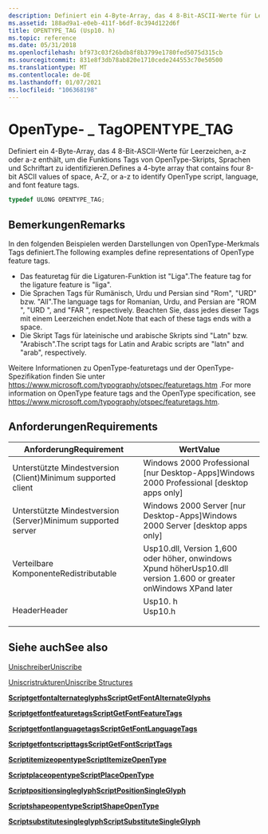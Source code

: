 ```yaml
---
description: Definiert ein 4-Byte-Array, das 4 8-Bit-ASCII-Werte für Leerzeichen, a-z oder a-z enthält, um die Funktions Tags von OpenType-Skripts, Sprachen und Schriftart zu identifizieren.
ms.assetid: 188ad9a1-e0eb-411f-b6df-8c394d122d6f
title: OPENTYPE_TAG (Usp10. h)
ms.topic: reference
ms.date: 05/31/2018
ms.openlocfilehash: bf973c03f26bdb8f8b3799e1780fed5075d315cb
ms.sourcegitcommit: 831e8f3db78ab820e1710cede244553c70e50500
ms.translationtype: MT
ms.contentlocale: de-DE
ms.lasthandoff: 01/07/2021
ms.locfileid: "106368198"
---
```

# <a name="opentype_tag"></a><span data-ttu-id="6e76e-103">OpenType- \_ Tag</span><span class="sxs-lookup"><span data-stu-id="6e76e-103">OPENTYPE\_TAG</span></span>

<span data-ttu-id="6e76e-104">Definiert ein 4-Byte-Array, das 4 8-Bit-ASCII-Werte für Leerzeichen, a-z oder a-z enthält, um die Funktions Tags von OpenType-Skripts, Sprachen und Schriftart zu identifizieren.</span><span class="sxs-lookup"><span data-stu-id="6e76e-104">Defines a 4-byte array that contains four 8-bit ASCII values of space, A-Z, or a-z to identify OpenType script, language, and font feature tags.</span></span>


```C++
typedef ULONG OPENTYPE_TAG;
```



## <a name="remarks"></a><span data-ttu-id="6e76e-105">Bemerkungen</span><span class="sxs-lookup"><span data-stu-id="6e76e-105">Remarks</span></span>

<span data-ttu-id="6e76e-106">In den folgenden Beispielen werden Darstellungen von OpenType-Merkmals Tags definiert.</span><span class="sxs-lookup"><span data-stu-id="6e76e-106">The following examples define representations of OpenType feature tags.</span></span>

-   <span data-ttu-id="6e76e-107">Das featuretag für die Ligaturen-Funktion ist "Liga".</span><span class="sxs-lookup"><span data-stu-id="6e76e-107">The feature tag for the ligature feature is "liga".</span></span>
-   <span data-ttu-id="6e76e-108">Die Sprachen Tags für Rumänisch, Urdu und Persian sind "Rom", "URD" bzw. "All".</span><span class="sxs-lookup"><span data-stu-id="6e76e-108">The language tags for Romanian, Urdu, and Persian are "ROM ", "URD ", and "FAR ", respectively.</span></span> <span data-ttu-id="6e76e-109">Beachten Sie, dass jedes dieser Tags mit einem Leerzeichen endet.</span><span class="sxs-lookup"><span data-stu-id="6e76e-109">Note that each of these tags ends with a space.</span></span>
-   <span data-ttu-id="6e76e-110">Die Skript Tags für lateinische und arabische Skripts sind "Latn" bzw. "Arabisch".</span><span class="sxs-lookup"><span data-stu-id="6e76e-110">The script tags for Latin and Arabic scripts are "latn" and "arab", respectively.</span></span>

<span data-ttu-id="6e76e-111">Weitere Informationen zu OpenType-featuretags und der OpenType-Spezifikation finden Sie unter <https://www.microsoft.com/typography/otspec/featuretags.htm> .</span><span class="sxs-lookup"><span data-stu-id="6e76e-111">For more information on OpenType feature tags and the OpenType specification, see <https://www.microsoft.com/typography/otspec/featuretags.htm>.</span></span>

## <a name="requirements"></a><span data-ttu-id="6e76e-112">Anforderungen</span><span class="sxs-lookup"><span data-stu-id="6e76e-112">Requirements</span></span>



| <span data-ttu-id="6e76e-113">Anforderung</span><span class="sxs-lookup"><span data-stu-id="6e76e-113">Requirement</span></span> | <span data-ttu-id="6e76e-114">Wert</span><span class="sxs-lookup"><span data-stu-id="6e76e-114">Value</span></span> |
|-------------------------------------|------------------------------------------------------------------------------------|
| <span data-ttu-id="6e76e-115">Unterstützte Mindestversion (Client)</span><span class="sxs-lookup"><span data-stu-id="6e76e-115">Minimum supported client</span></span><br/> | <span data-ttu-id="6e76e-116">Windows 2000 Professional \[nur Desktop-Apps\]</span><span class="sxs-lookup"><span data-stu-id="6e76e-116">Windows 2000 Professional \[desktop apps only\]</span></span><br/>                         |
| <span data-ttu-id="6e76e-117">Unterstützte Mindestversion (Server)</span><span class="sxs-lookup"><span data-stu-id="6e76e-117">Minimum supported server</span></span><br/> | <span data-ttu-id="6e76e-118">Windows 2000 Server \[nur Desktop-Apps\]</span><span class="sxs-lookup"><span data-stu-id="6e76e-118">Windows 2000 Server \[desktop apps only\]</span></span><br/>                               |
| <span data-ttu-id="6e76e-119">Verteilbare Komponente</span><span class="sxs-lookup"><span data-stu-id="6e76e-119">Redistributable</span></span><br/>          | <span data-ttu-id="6e76e-120">Usp10.dll, Version 1,600 oder höher, onwindows Xpund höher</span><span class="sxs-lookup"><span data-stu-id="6e76e-120">Usp10.dll version 1.600 or greater onWindows XPand later</span></span><br/>                |
| <span data-ttu-id="6e76e-121">Header</span><span class="sxs-lookup"><span data-stu-id="6e76e-121">Header</span></span><br/>                   | <dl> <span data-ttu-id="6e76e-122"><dt>Usp10. h</dt></span><span class="sxs-lookup"><span data-stu-id="6e76e-122"><dt>Usp10.h</dt></span></span> </dl> |



## <a name="see-also"></a><span data-ttu-id="6e76e-123">Siehe auch</span><span class="sxs-lookup"><span data-stu-id="6e76e-123">See also</span></span>

<dl> <dt>

[<span data-ttu-id="6e76e-124">Unischreiber</span><span class="sxs-lookup"><span data-stu-id="6e76e-124">Uniscribe</span></span>](uniscribe.md)
</dt> <dt>

[<span data-ttu-id="6e76e-125">Uniscristrukturen</span><span class="sxs-lookup"><span data-stu-id="6e76e-125">Uniscribe Structures</span></span>](uniscribe-structures.md)
</dt> <dt>

[<span data-ttu-id="6e76e-126">**Scriptgetfontalternateglyphs**</span><span class="sxs-lookup"><span data-stu-id="6e76e-126">**ScriptGetFontAlternateGlyphs**</span></span>](/windows/desktop/api/Usp10/nf-usp10-scriptgetfontalternateglyphs)
</dt> <dt>

[<span data-ttu-id="6e76e-127">**Scriptgetfontfeaturetags**</span><span class="sxs-lookup"><span data-stu-id="6e76e-127">**ScriptGetFontFeatureTags**</span></span>](/windows/desktop/api/Usp10/nf-usp10-scriptgetfontfeaturetags)
</dt> <dt>

[<span data-ttu-id="6e76e-128">**Scriptgetfontlanguagetags**</span><span class="sxs-lookup"><span data-stu-id="6e76e-128">**ScriptGetFontLanguageTags**</span></span>](/windows/desktop/api/Usp10/nf-usp10-scriptgetfontlanguagetags)
</dt> <dt>

[<span data-ttu-id="6e76e-129">**Scriptgetfontscripttags**</span><span class="sxs-lookup"><span data-stu-id="6e76e-129">**ScriptGetFontScriptTags**</span></span>](/windows/desktop/api/Usp10/nf-usp10-scriptgetfontscripttags)
</dt> <dt>

[<span data-ttu-id="6e76e-130">**Scriptitemizeopentype**</span><span class="sxs-lookup"><span data-stu-id="6e76e-130">**ScriptItemizeOpenType**</span></span>](/windows/desktop/api/usp10/nf-usp10-scriptitemizeopentype)
</dt> <dt>

[<span data-ttu-id="6e76e-131">**Scriptplaceopentype**</span><span class="sxs-lookup"><span data-stu-id="6e76e-131">**ScriptPlaceOpenType**</span></span>](/windows/desktop/api/Usp10/nf-usp10-scriptplaceopentype)
</dt> <dt>

[<span data-ttu-id="6e76e-132">**Scriptpositionsingleglyph**</span><span class="sxs-lookup"><span data-stu-id="6e76e-132">**ScriptPositionSingleGlyph**</span></span>](/windows/desktop/api/Usp10/nf-usp10-scriptpositionsingleglyph)
</dt> <dt>

[<span data-ttu-id="6e76e-133">**Scriptshapeopentype**</span><span class="sxs-lookup"><span data-stu-id="6e76e-133">**ScriptShapeOpenType**</span></span>](/windows/desktop/api/Usp10/nf-usp10-scriptshapeopentype)
</dt> <dt>

[<span data-ttu-id="6e76e-134">**Scriptsubstitutesingleglyph**</span><span class="sxs-lookup"><span data-stu-id="6e76e-134">**ScriptSubstituteSingleGlyph**</span></span>](/windows/desktop/api/Usp10/nf-usp10-scriptsubstitutesingleglyph)
</dt> </dl>

 

 




